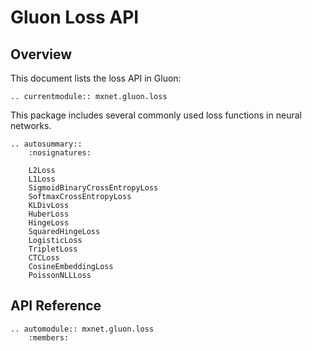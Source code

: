 # Gluon Loss API

## Overview

This document lists the loss API in Gluon:

```eval_rst
.. currentmodule:: mxnet.gluon.loss
```

This package includes several commonly used loss functions in neural networks.

```eval_rst
.. autosummary::
    :nosignatures:

    L2Loss
    L1Loss
    SigmoidBinaryCrossEntropyLoss
    SoftmaxCrossEntropyLoss
    KLDivLoss
    HuberLoss
    HingeLoss
    SquaredHingeLoss
    LogisticLoss
    TripletLoss
    CTCLoss
    CosineEmbeddingLoss
    PoissonNLLLoss
```


## API Reference

<script type="text/javascript" src='../../../_static/js/auto_module_index.js'></script>

```eval_rst
.. automodule:: mxnet.gluon.loss
    :members:
```

<script>auto_index("api-reference");</script>
